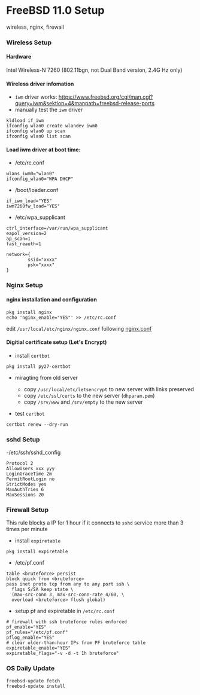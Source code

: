 FreeBSD 11.0 Setup
====

wireless, nginx, firewall

### Wireless Setup

#### Hardware

Intel Wireless-N 7260 (802.11bgn, not Dual Band version, 2.4G Hz only)

#### Wireless driver infomation

- `iwm` driver works: https://www.freebsd.org/cgi/man.cgi?query=iwm&sektion=4&manpath=freebsd-release-ports
- manually test the `iwm` driver
```
kldload if_iwm
ifconfig wlan0 create wlandev iwm0
ifconfig wlan0 up scan
ifconfig wlan0 list scan
```

#### Load iwm driver at boot time:
- /etc/rc.conf
```
wlans_iwm0="wlan0"
ifconfig_wlan0="WPA DHCP"
```
- /boot/loader.conf
```
if_iwm_load="YES"
iwm7260fw_load="YES"
```
- /etc/wpa_supplicant
```
ctrl_interface=/var/run/wpa_supplicant
eapol_version=2
ap_scan=1
fast_reauth=1

network={
        ssid="xxxx"
        psk="xxxx"
}
```

### Nginx Setup

#### nginx installation and configuration

```
pkg install nginx
echo 'nginx_enable="YES"' >> /etc/rc.conf
```
edit `/usr/local/etc/nginx/nginx.conf` following [nginx.conf](https://github.com/subbyte/configurations/blob/master/freebsd/nginx/nginx.conf)

#### Digitial certificate setup (Let's Encrypt)
- install `certbot`
```
pkg install py27-certbot
```

- miragting from old server
  - copy `/usr/local/etc/letsencrypt` to new server with links preserved
  - copy `/etc/ssl/certs` to the new server (`dhparam.pem`)
  - copy `/srv/www` and `/srv/empty` to the new server

- test `certbot`
```
certbot renew --dry-run
```

### sshd Setup
-/etc/ssh/sshd_config
```
Protocol 2
AllowUsers xxx yyy
LoginGraceTime 2m
PermitRootLogin no
StrictModes yes
MaxAuthTries 6
MaxSessions 20
```

### Firewall Setup
This rule blocks a IP for 1 hour if it connects to `sshd` service more than 3 times per minute
- install `expiretable`
```
pkg install expiretable
```
- /etc/pf.conf
```
table <bruteforce> persist
block quick from <bruteforce>
pass inet proto tcp from any to any port ssh \
  flags S/SA keep state \
  (max-src-conn 3, max-src-conn-rate 4/60, \
  overload <bruteforce> flush global)
```
- setup pf and expiretable in `/etc/rc.conf`
```
# firewall with ssh bruteforce rules enforced
pf_enable="YES"
pf_rules="/etc/pf.conf"
pflog_enable="YES"
# clear older-than-hour IPs from PF bruteforce table
expiretable_enable="YES"
expiretable_flags="-v -d -t 1h bruteforce"
```

### OS Daily Update
```
freebsd-update fetch
freebsd-update install
```
